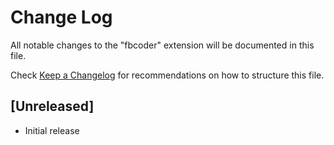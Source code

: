 # Change Log

All notable changes to the "fbcoder" extension will be documented in this file.

Check [Keep a Changelog](http://keepachangelog.com/) for recommendations on how to structure this file.

## [Unreleased]

- Initial release